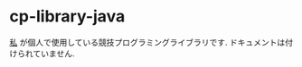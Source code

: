 # cp-library-java

[私](https://atcoder.jp/users/suisen) が個人で使用している競技プログラミングライブラリです. ドキュメントは付けられていません.
